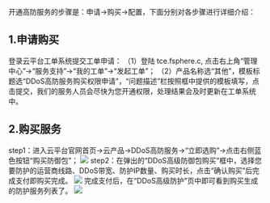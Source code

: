 开通高防服务的步骤是：申请→购买→配置，下面分别对各步骤进行详细介绍：
## 1.申请购买
登录云平台工单系统提交工单申请：
（1）登陆 tce.fsphere.c, 点击右上角“管理中心”→“服务支持”→“我的工单”→“发起工单”；
（2）产品名称选“其他”，模板标题选“DDoS高防服务购买权限申请”，“问题描述”栏按照框中提供的模板填写，点击提交，我们的服务人员会尽快为您开通权限，处理结果会及时更新在工单系统中。
## 2.购买服务
step1：进入云平台官网首页→云产品→DDoS高防服务→“立即选购”→点击右侧蓝色按钮“购买防御包”；
![](https://mccdn.qcloud.com/img56c584c250399.jpg)
step2：在弹出的“DDoS高级防御包购买”框中，选择您要防护的运营商线路、DDoS带宽、防护IP数量、购买时长，点击“确认购买”后完成支付即购买完成。
![](https://mccdn.qcloud.com/img56c584d70991b.jpg)
完成支付后，在“DDoS高级防护”页中即可看到购买生成的防护服务列表了。
![](https://mccdn.qcloud.com/img56c584f880b79.jpg)
